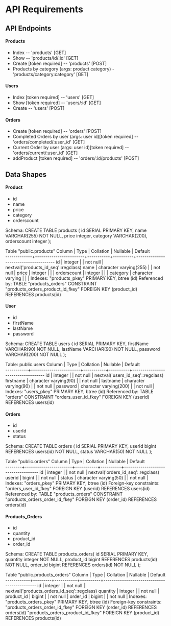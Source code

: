 # API Requirements

## API Endpoints
#### Products
- Index -- 'products' [GET]
- Show -- 'products/id/:id' [GET]
- Create [token required] -- 'products' [POST]
- Products by category (args: product category) - 'products/category:category' [GET]

#### Users
- Index [token required] -- 'users' [GET]
- Show [token required] -- 'users/:id' [GET]
- Create -- 'users' [POST]

#### Orders
- Create [token required] -- 'orders' [POST]
- Completed Orders by user (args: user id)[token required] -- 'orders/completed/:user_id' [GET]
- Current Order by user (args: user id)[token required] -- 'orders/current/:user_id' [GET]
- addProduct [token required] -- 'orders/:id/products' [POST]

## Data Shapes
#### Product
-  id
- name
- price
- category
- orderscount

Schema:
CREATE TABLE products (
    id SERIAL PRIMARY KEY,
    name VARCHAR(255) NOT NULL,
    price integer,
    category VARCHAR(200),
    orderscount integer
);

Table "public.products"
   Column    |          Type          | Collation | Nullable |               Default                
-------------+------------------------+-----------+----------+--------------------------------------
 id          | integer                |           | not null | nextval('products_id_seq'::regclass)
 name        | character varying(255) |           | not null | 
 price       | integer                |           |          | 
 orderscount | integer                |           |          | 
 category    | character varying      |           |          | 
Indexes:
    "products_pkey" PRIMARY KEY, btree (id)
Referenced by:
    TABLE "products_orders" CONSTRAINT "products_orders_product_id_fkey" FOREIGN KEY (product_id) REFERENCES products(id)


#### User
- id
- firstName
- lastName
- password

Schema:
CREATE TABLE users (
    id SERIAL PRIMARY KEY,
    firstName VARCHAR(90) NOT NULL,
    lastName VARCHAR(90) NOT NULL,
    password VARCHAR(200) NOT NULL
);

Table: public.users
Column   |          Type          | Collation | Nullable |              Default              
-----------+------------------------+-----------+----------+-----------------------------------
 id        | integer                |           | not null | nextval('users_id_seq'::regclass)
 firstname | character varying(90)  |           | not null | 
 lastname  | character varying(90)  |           | not null | 
 password  | character varying(200) |           | not null | 
Indexes:
    "users_pkey" PRIMARY KEY, btree (id)
Referenced by:
    TABLE "orders" CONSTRAINT "orders_user_id_fkey" FOREIGN KEY (userid) REFERENCES users(id)

#### Orders
- id
- userId
- status

Schema:
CREATE TABLE orders (
    id SERIAL PRIMARY KEY,
    userId bigint REFERENCES users(id) NOT NULL,
    status VARCHAR(50) NOT NULL
);

Table "public.orders"
 Column |         Type          | Collation | Nullable |              Default               
--------+-----------------------+-----------+----------+------------------------------------
 id     | integer               |           | not null | nextval('orders_id_seq'::regclass)
 userid | bigint                |           | not null | 
 status | character varying(50) |           | not null | 
Indexes:
    "orders_pkey" PRIMARY KEY, btree (id)
Foreign-key constraints:
    "orders_user_id_fkey" FOREIGN KEY (userid) REFERENCES users(id)
Referenced by:
    TABLE "products_orders" CONSTRAINT "products_orders_order_id_fkey" FOREIGN KEY (order_id) REFERENCES orders(id)

#### Products_Orders
- id
- quantity
- product_id
- order_id

Schema:
CREATE TABLE products_orders(
    id SERIAL PRIMARY KEY,
    quantity integer NOT NULL,
    product_id bigint REFERENCES products(id) NOT NULL,
    order_id bigint REFERENCES orders(id) NOT NULL
);

Table "public.products_orders"
   Column   |  Type   | Collation | Nullable |                   Default                   
------------+---------+-----------+----------+---------------------------------------------
 id         | integer |           | not null | nextval('products_orders_id_seq'::regclass)
 quantity   | integer |           | not null | 
 product_id | bigint  |           | not null | 
 order_id   | bigint  |           | not null | 
Indexes:
    "products_orders_pkey" PRIMARY KEY, btree (id)
Foreign-key constraints:
    "products_orders_order_id_fkey" FOREIGN KEY (order_id) REFERENCES orders(id)
    "products_orders_product_id_fkey" FOREIGN KEY (product_id) REFERENCES products(id)